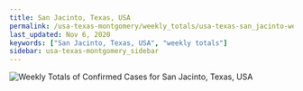 ```yaml
---
title: San Jacinto, Texas, USA
permalink: /usa-texas-montgomery/weekly_totals/usa-texas-san_jacinto-weekly_totals.html
last_updated: Nov 6, 2020
keywords: ["San Jacinto, Texas, USA", "weekly totals"]
sidebar: usa-texas-montgomery_sidebar
---
```


![Weekly Totals of Confirmed Cases for San Jacinto, Texas, USA](/covid_tracker/images/graphs/usa-texas-san_jacinto-weekly_totals_graph.png)
